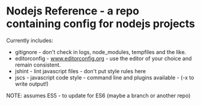 # Nodejs Reference - a repo containing config for nodejs projects

Currently includes:

* gitignore - don't check in logs, node_modules, tempfiles and the like.
* editorconfig - www.editorconfig.org - use the editor of your choice and remain consistent.
* jshint - lint javascript files - don't put style rules here
* jscs - javascript code style - command line and plugins available - (-x to write output!)

NOTE: assumes ES5 - to update for ES6 (maybe a branch or another repo)
